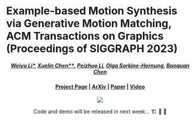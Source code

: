 # Example-based Motion Synthesis via Generative Motion Matching, ACM Transactions on Graphics (Proceedings of SIGGRAPH 2023)

#####  <p align="center"> [Weiyu Li*](https://wyysf-98.github.io/), [Xuelin Chen*†](https://xuelin-chen.github.io/), [Peizhuo Li](https://peizhuoli.github.io/), [Olga Sorkine-Hornung](https://igl.ethz.ch/people/sorkine/), [Baoquan Chen](https://cfcs.pku.edu.cn/baoquan/)</p>
 
#### <p align="center">[Project Page](https://wyysf-98.github.io/GenMM) | [ArXiv](https://arxiv.org/abs/2306.00378) | [Paper](https://wyysf-98.github.io/GenMM/paper/Paper_high_res.pdf) | [Video](https://youtu.be/lehnxcade4I)</p>

<p align="center">
  <img src="https://wyysf-98.github.io/GenMM/assets/images/teaser.png"/>
</p>

<p align="center"> Code and demo will be released in next week... 🏗️ 🚧 🔨</p>